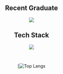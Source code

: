 <h2 align="center">Recent Graduate</h2>

<p align="center">
  <a href="https://github.com/Kaysium">
    <img src="https://skillicons.dev/icons?i=vscode,git,github" />
  </a>
</p>

<h2 align="center">Tech Stack</h2>




<p align="center">
  <a href="https://github.com/Kaysium">
    <img src="https://skillicons.dev/icons?i=ts,js,py,bash,lua,java,c,cpp,php,nodejs,vue,flask,tailwind,html,css,mysql,mongodb,jquery&perline=9" />
  </a>
</p>
<br>


<div align="center">


  
[![Top Langs](https://github-readme-stats.vercel.app/api/top-langs/?username=kaysium&layout=compact)




</div>
